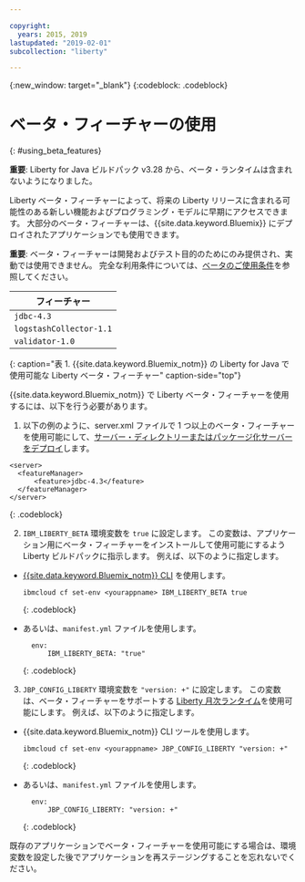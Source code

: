 ```yaml
---

copyright:
  years: 2015, 2019
lastupdated: "2019-02-01"
subcollection: "liberty"

---
```


{:new_window: target="_blank"}
{:codeblock: .codeblock}

# ベータ・フィーチャーの使用
{: #using_beta_features}

**重要**:  Liberty for Java ビルドパック v3.28 から、ベータ・ランタイムは含まれないようになりました。  

Liberty ベータ・フィーチャーによって、将来の Liberty リリースに含まれる可能性のある新しい機能およびプログラミング・モデルに早期にアクセスできます。 大部分のベータ・フィーチャーは、{{site.data.keyword.Bluemix}} にデプロイされたアプリケーションでも使用できます。

**重要**: ベータ・フィーチャーは開発およびテスト目的のためにのみ提供され、実動では使用できません。 完全な利用条件については、[ベータのご使用条件](http://public.dhe.ibm.com/ibmdl/export/pub/software/websphere/wasdev/downloads/wlp/beta/lafiles/en.html)を参照してください。

| フィーチャー |
| ------ |
| `jdbc-4.3` |
| `logstashCollector-1.1` |
| `validator-1.0` |
{: caption="表 1. {{site.data.keyword.Bluemix_notm}} の Liberty for Java で使用可能な Liberty ベータ・フィーチャー" caption-side="top"}

{{site.data.keyword.Bluemix_notm}} で Liberty ベータ・フィーチャーを使用するには、以下を行う必要があります。

1. 以下の例のように、server.xml ファイルで 1 つ以上のベータ・フィーチャーを使用可能にして、[サーバー・ディレクトリーまたはパッケージ化サーバーをデプロイ](/docs/runtimes/liberty/optionsForPushing.html)します。

  ```
<server>
    <featureManager>
        <feature>jdbc-4.3</feature>
    </featureManager>
</server>
  ```
  {: .codeblock}

2.  `IBM_LIBERTY_BETA` 環境変数を `true` に設定します。 この変数は、アプリケーション用にベータ・フィーチャーをインストールして使用可能にするよう Liberty ビルドパックに指示します。  例えば、以下のように指定します。
  * [{{site.data.keyword.Bluemix_notm}} CLI](/docs/cli/reference/ibmcloud/download_cli.html) を使用します。
    ```
    ibmcloud cf set-env <yourappname> IBM_LIBERTY_BETA true
    ```
    {: .codeblock}

  * あるいは、`manifest.yml` ファイルを使用します。
    ```
      env:
          IBM_LIBERTY_BETA: "true"
    ```
    {: .codeblock}

3. `JBP_CONFIG_LIBERTY` 環境変数を `"version: +"` に設定します。 この変数は、ベータ・フィーチャーをサポートする [Liberty 月次ランタイム](/docs/runtimes/liberty/buildpackDefaults.html#liberty_versions)を使用可能にします。 例えば、以下のように指定します。
  * {{site.data.keyword.Bluemix_notm}} CLI ツールを使用します。
    ```
    ibmcloud cf set-env <yourappname> JBP_CONFIG_LIBERTY "version: +"
    ```
    {: .codeblock}

  * あるいは、`manifest.yml` ファイルを使用します。
    ```
      env:
          JBP_CONFIG_LIBERTY: "version: +"
    ```
    {: .codeblock}

既存のアプリケーションでベータ・フィーチャーを使用可能にする場合は、環境変数を設定した後でアプリケーションを再ステージングすることを忘れないでください。
